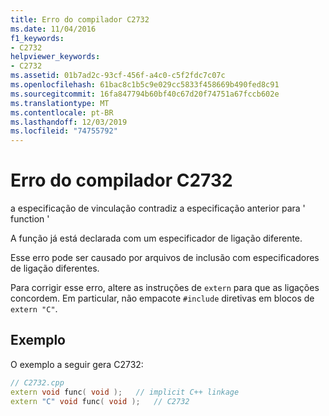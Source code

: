```yaml
---
title: Erro do compilador C2732
ms.date: 11/04/2016
f1_keywords:
- C2732
helpviewer_keywords:
- C2732
ms.assetid: 01b7ad2c-93cf-456f-a4c0-c5f2fdc7c07c
ms.openlocfilehash: 61bac8c1b5c9e029cc5833f458669b490fed8c91
ms.sourcegitcommit: 16fa847794b60bf40c67d20f74751a67fccb602e
ms.translationtype: MT
ms.contentlocale: pt-BR
ms.lasthandoff: 12/03/2019
ms.locfileid: "74755792"
---
```

# <a name="compiler-error-c2732"></a>Erro do compilador C2732

a especificação de vinculação contradiz a especificação anterior para ' function '

A função já está declarada com um especificador de ligação diferente.

Esse erro pode ser causado por arquivos de inclusão com especificadores de ligação diferentes.

Para corrigir esse erro, altere as instruções de `extern` para que as ligações concordem. Em particular, não empacote `#include` diretivas em blocos de `extern "C"`.

## <a name="example"></a>Exemplo

O exemplo a seguir gera C2732:

```cpp
// C2732.cpp
extern void func( void );   // implicit C++ linkage
extern "C" void func( void );   // C2732
```
